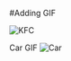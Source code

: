 #Adding GIF


![KFC](https://github.com/analytics495/Gif/assets/158283854/b7c39e01-ff13-4cfa-9a52-00cb1637c2a4)


Car GIF
![Car](https://github.com/analytics495/Gif/assets/158283854/edc06b2d-abce-4aef-b2fe-e67da3c45cd6)
